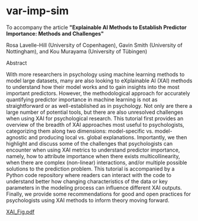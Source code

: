 # var-imp-sim
To accompany the article **"Explainable AI Methods to Establish Predictor Importance: Methods and Challenges"**

Rosa Lavelle-Hill (University of Copenhagen), Gavin Smith (University of Nottingham), and Kou Murayama (University of Tübingen)

Abstract

With more researchers in psychology using machine learning methods to model large datasets, many are also looking to eXplainable AI (XAI) methods to understand how their model works and to gain insights into the most important predictors. However, the methodological approach for accurately quantifying predictor importance in machine learning is not as straightforward or as well-established as in psychology. Not only are there a large number of potential tools, but there are also unresolved challenges when using XAI for psychological research. This tutorial first provides an overview of the breadth of XAI approaches most useful to psychologists, categorizing them along two dimensions: model-specific vs. model-agnostic and producing local vs. global explanations. Importantly, we then highlight and discuss some of the challenges that psychologists can encounter when using XAI metrics to understand predictor importance, namely, how to attribute importance when there exists multicollinearity, when there are complex (non-linear) interactions, and/or multiple possible solutions to the prediction problem. This tutorial is accompanied by a Python code repository where readers can interact with the code to understand better how changing characteristics of the data or key parameters in the modeling process can influence different XAI outputs. Finally, we provide some recommendations for good and open practices for psychologists using XAI methods to inform theory moving forward.

[XAI_Fig.pdf](https://github.com/Rosa-Lavelle-Hill/var-imp-sim/files/13587126/XAI_Fig.pdf)

